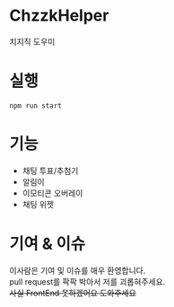 # ChzzkHelper
치지직 도우미

# 실행
```
npm run start
```

# 기능
* 채팅 투표/추첨기
* 알림이
* 이모티콘 오버레이
* 채팅 위젯

# 기여 & 이슈
이사람은 기여 및 이슈를 매우 환영합니다.  
pull request를 팍팍 박아서 저를 괴롭혀주세요.  
~~사실 FrontEnd 못하겠어요 도와주세요~~